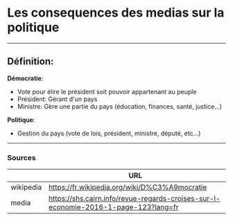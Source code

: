 # Les consequences des medias sur la politique

---
## Définition:

**Démocratie**:
- Vote pour élire le président soit pouvoir appartenant au peuple
- Président: Gérant d'un pays
- Ministre: Gère une partie du pays (éducation, finances, santé, justice…)

**Politique**:
- Gestion du pays (vote de lois, président, ministre, député, etc...)


---
### Sources

|           | URL                                                                                 |
| --------- | ----------------------------------------------------------------------------------- |
| wikipedia | https://fr.wikipedia.org/wiki/D%C3%A9mocratie                                       |
| media     | https://shs.cairn.info/revue-regards-croises-sur-l-economie-2016-1-page-123?lang=fr |


